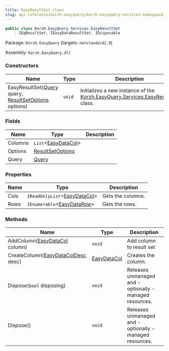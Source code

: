 ```yaml
---
title: EasyResultSet class
slug: api-reference/korzh-easyquery/korzh-easyquery-services-namespace/easyresultset-class
---
```



```csharp
public class Korzh.EasyQuery.Services.EasyResultSet
    : IEqResultSet, IEasyDataResultSet, IDisposable

```
Package: `Korzh.EasyQuery` (targets: `netstandard2.0`)

Assembly: `Korzh.EasyQuery.dll`

### Constructors

| Name | Type | Description | 
| --- | --- | --- | 
| EasyResultSet([Query](/api-reference/korzh-easyquery/korzh-easyquery-namespace/query-class) query, [ResultSetOptions](/api-reference/korzh-easyquery/korzh-easyquery-services-namespace/resultsetoptions-class) options) | `void` | Initializes a new instance of the [Korzh.EasyQuery.Services.EasyResultSet](/api-reference/korzh-easyquery/korzh-easyquery-services-namespace/easyresultset-class) class. | 


### Fields

| Name | Type | Description | 
| --- | --- | --- | 
| Columns | `List`&lt;[EasyDataCol](/api-reference/easydata-core/easydata-namespace/easydatacol-class)&gt; |  | 
| Options | [ResultSetOptions](/api-reference/korzh-easyquery/korzh-easyquery-services-namespace/resultsetoptions-class) |  | 
| Query | [Query](/api-reference/korzh-easyquery/korzh-easyquery-namespace/query-class) |  | 


### Properties

| Name | Type | Description | 
| --- | --- | --- | 
| Cols | `IReadOnlyList`&lt;[EasyDataCol](/api-reference/easydata-core/easydata-namespace/easydatacol-class)&gt; | Gets the columns. | 
| Rows | `IEnumerable`&lt;[EasyDataRow](/api-reference/easydata-core/easydata-namespace/easydatarow-class)&gt; | Gets the rows. | 


### Methods

| Name | Type | Description | 
| --- | --- | --- | 
| AddColumn([EasyDataCol](/api-reference/easydata-core/easydata-namespace/easydatacol-class) column) | `void` | Add column to result set | 
| CreateColumn([EasyDataColDesc](/api-reference/easydata-core/easydata-namespace/easydatacoldesc-class) desc) | [EasyDataCol](/api-reference/easydata-core/easydata-namespace/easydatacol-class) | Creates the column. | 
| Dispose(`bool` disposing) | `void` | Releases unmanaged and - optionally - managed resources. | 
| Dispose() | `void` | Releases unmanaged and - optionally - managed resources. |